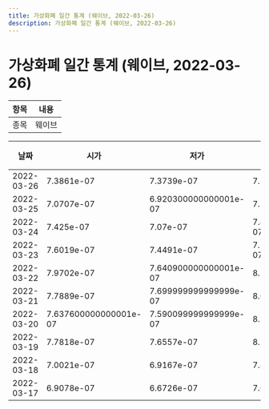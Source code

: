 ```yaml
---
title: 가상화폐 일간 통계 (웨이브, 2022-03-26)
description: 가상화폐 일간 통계 (웨이브, 2022-03-26)
---
```


가상화폐 일간 통계 (웨이브, 2022-03-26)
===

|항목|내용|
|--|--|
|종목|웨이브||마켓|BTC-WAVES||종류|일 단위 캔들||기간|2022-03-17T09:00:00 - 2022-03-26T09:00:00|

|날짜|시가|저가|고가|종가|비고|
|--|--|--|--|--|--|
|2022-03-26|7.3861e-07|7.3739e-07|7.5422e-07|7.3739e-07|    |
|2022-03-25|7.0707e-07|6.920300000000001e-07|7.1346e-07|7.061399999999999e-07|    |
|2022-03-24|7.425e-07|7.07e-07|7.432400000000001e-07|7.0891e-07|    |
|2022-03-23|7.6019e-07|7.4491e-07|7.722300000000001e-07|7.4491e-07|    |
|2022-03-22|7.9702e-07|7.640900000000001e-07|8.1073e-07|7.640900000000001e-07|    |
|2022-03-21|7.7889e-07|7.699999999999999e-07|8.085e-07|7.8535e-07|    |
|2022-03-20|7.637600000000001e-07|7.590099999999999e-07|8.1625e-07|7.8507e-07|    |
|2022-03-19|7.7818e-07|7.6557e-07|8.2455e-07|7.7042e-07|    |
|2022-03-18|7.0021e-07|6.9167e-07|7.8868e-07|7.8868e-07|    |
|2022-03-17|6.9078e-07|6.6726e-07|7.04e-07|6.9679e-07|    |
